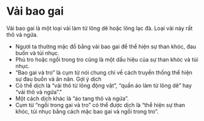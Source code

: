 # Vải bao gai

Vải bao gai là một loại vải làm từ lông dê hoặc lông lạc đà. Loại vải này rất thô và ngứa.
- Ngươi ta thường mặc đồ bằng vải bao gai để thể hiện sự than khóc, đau buồn và tủi nhục. 
- Phủ tro hoặc ngồi trong tro cũng là một dấu hiệu của sự than khóc và tủi nhục. 
- “Bao gai và tro” là cụm từ nói chung chỉ về cách truyền thống thể hiện sự đau buồn và ăn năn. 
Gợi ý dịch
- Có thể dịch là “vải thô từ lông động vật”, “quần áo làm từ lông dê” hay “vải thô và ngứa”." 
- Một cách dịch khác là “áo tang thô và ngứa”.
- Cụm từ “ngồi trong gai và tro” có thể được dịch là “thể hiện sự than khóc, tủi nhục bằng cách mặc bao gai và ngồi trong tro”.


